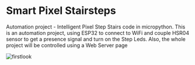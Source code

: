 # Smart Pixel Stairsteps
Automation project - Intelligent Pixel Step Stairs code in micropython. 
This is an automation project, using ESP32 to connect to WiFi and couple HSR04 sensor to get a presence signal and turn on the Step Leds.
Also, the whole project will be controlled using a Web Server page

![firstlook](https://user-images.githubusercontent.com/81655331/120018656-19523f00-bfad-11eb-8f81-5aab9da7c2b8.jpg)

